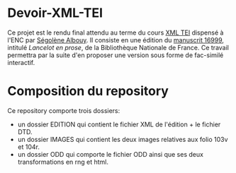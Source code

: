 # Devoir-XML-TEI

Ce projet est le rendu final attendu au terme du cours [XML TEI](https://github.com/Segolene-Albouy/XML-TEI_M2TNAH) dispensé à l'ENC par [Ségolène Albouy](https://github.com/Segolene-Albouy). Il consiste en une édition du [manuscrit 16999](https://gallica.bnf.fr/ark:/12148/btv1b6000418r/f218.item), intitulé *Lancelot en prose*, de la Bibliothèque Nationale de France. Ce travail permettra par la suite d'en proposer une version sous forme de fac-similé interactif.

# Composition du repository

Ce repository comporte trois dossiers:
- un dossier EDITION qui contient le fichier XML de l'édition + le fichier DTD.
- un dossier IMAGES qui contient les deux images relatives aux folio 103v et 104r.
- un dossier ODD qui comporte le fichier ODD ainsi que ses deux transformations en rng et html.
